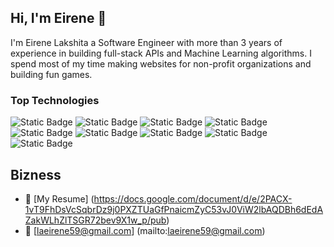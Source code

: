 ## Hi, I'm Eirene 👋

I'm Eirene Lakshita a Software Engineer with more than 3 years of experience in building full-stack APIs and Machine Learning algorithms.
I spend most of my time making websites for non-profit organizations and building fun games.
### Top Technologies
![Static Badge](https://img.shields.io/badge/REACT-black?style=for-the-badge&logo=REACT&labelColor=black&color=%2361DBFB)
![Static Badge](https://img.shields.io/badge/JAVASCRIPT-black?style=for-the-badge&logo=JAVASCRIPT&labelColor=black&color=%23F0DB4F)
![Static Badge](https://img.shields.io/badge/NODEJS-black?style=for-the-badge&logo=NODE.js&labelColor=black&color=%233C873A)
![Static Badge](https://img.shields.io/badge/PYTHON-black?style=for-the-badge&logo=PYTHON&labelColor=black&color=%233776AB)
![Static Badge](https://img.shields.io/badge/MYSQL-black?style=for-the-badge&logo=mysql&labelColor=black&color=%233E6D90)
![Static Badge](https://img.shields.io/badge/MOBX-black?style=for-the-badge&logo=mobx&labelColor=black&color=%23FD9955)
![Static Badge](https://img.shields.io/badge/NUMPY-black?style=for-the-badge&logo=numpy&labelColor=black&color=%23F5F5F5)
![Static Badge](https://img.shields.io/badge/pytorch-black?style=for-the-badge&logo=pytorch&labelColor=black&color=%23EE4C2C)
![Static Badge](https://img.shields.io/badge/MONGODB-black?style=for-the-badge&logo=MONGODB&labelColor=black&color=%2347A248)

## Bizness
- 📎 [My Resume] (https://docs.google.com/document/d/e/2PACX-1vT9FhDsVcSqbrDz9j0PXZTUaGfPnaicmZyC53vJ0ViW2lbAQDBh6dEdAZakWLhZlTSGR72bev9X1w_p/pub)
- 📧 [laeirene59@gmail.com] (mailto:laeirene59@gmail.com)
